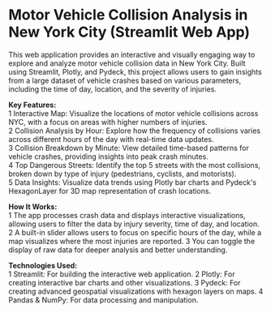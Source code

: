 # Motor Vehicle Collision Analysis in New York City (Streamlit Web App)<br>
This web application provides an interactive and visually engaging way to explore and analyze motor vehicle collision data in New York City. Built using Streamlit, Plotly, and Pydeck, this project allows users to gain insights from a large dataset of vehicle crashes based on various parameters, including the time of day, location, and the severity of injuries.

**Key Features:**<br>
1 Interactive Map: Visualize the locations of motor vehicle collisions across NYC, with a focus on areas with higher numbers of injuries.<br>
2 Collision Analysis by Hour: Explore how the frequency of collisions varies across different hours of the day with real-time data updates.<br>
3 Collision Breakdown by Minute: View detailed time-based patterns for vehicle crashes, providing insights into peak crash minutes.<br>
4 Top Dangerous Streets: Identify the top 5 streets with the most collisions, broken down by type of injury (pedestrians, cyclists, and motorists).<br>
5 Data Insights: Visualize data trends using Plotly bar charts and Pydeck's HexagonLayer for 3D map representation of crash locations.

**How It Works:**<br>
1 The app processes crash data and displays interactive visualizations, allowing users to filter the data by injury severity, time of day, and location.
2 A built-in slider allows users to focus on specific hours of the day, while a map visualizes where the most injuries are reported.
3 You can toggle the display of raw data for deeper analysis and better understanding.

**Technologies Used:**<br>
1 Streamlit: For building the interactive web application.
2 Plotly: For creating interactive bar charts and other visualizations.
3 Pydeck: For creating advanced geospatial visualizations with hexagon layers on maps.
4 Pandas & NumPy: For data processing and manipulation.
